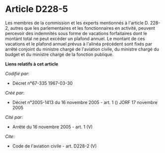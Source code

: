 # Article D228-5

Les membres de la commission et les experts mentionnés à l'article D. 228-2, autres que les parlementaires et les
fonctionnaires en activité, peuvent percevoir des indemnités sous forme de vacations forfaitaires dont le montant total ne
peut excéder un plafond annuel. Le montant de ces vacations et le plafond annuel prévus à l'alinéa précédent sont fixés par
arrêté conjoint du ministre chargé de l'aviation civile, du ministre chargé du budget et du ministre chargé de la fonction
publique.

**Liens relatifs à cet article**

_Codifié par_:

  - Décret n°67-335 1967-03-30

_Créé par_:

  - Décret n°2005-1413 du 16 novembre 2005 - art. 1 () JORF 17 novembre 2005

_Cité par_:

  - Arrêté du 16 novembre 2005 - art. 1 (V)

_Cite_:

  - Code de l'aviation civile - art. D228-2 (V)
